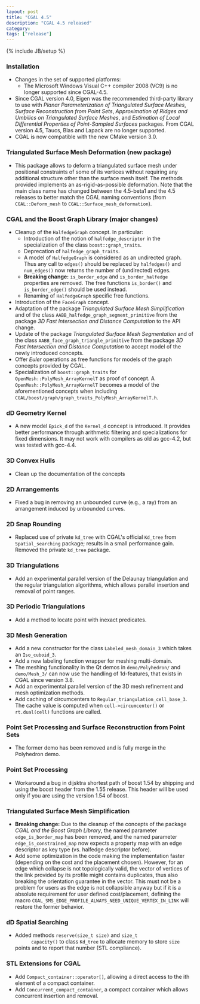 ```yaml
---
layout: post
title: "CGAL 4.5"
description: "CGAL 4.5 released"
category:
tags: ["release"]
---
```

{% include JB/setup %}

<!-- Installation (and general changes) -->
<h3>Installation</h3>
<ul>
  <li>Changes in the set of supported platforms:
    <ul>
      <li>The Microsoft Windows Visual C++ compiler 2008 (VC9) is no
        longer supported since CGAL-4.5.</li>
    </ul>
  </li>
  <li>Since CGAL version 4.0, Eigen was the recommended third-party
    library to use with <i>Planar Parameterization of Triangulated
      Surface Meshes</i>, <i>Surface Reconstruction from Point
      Sets</i>, <i>Approximation of Ridges and Umbilics on Triangulated
      Surface Meshes</i>, and <i>Estimation of Local Differential
      Properties of Point-Sampled Surfaces</i> packages. From CGAL
    version 4.5, Taucs, Blas and Lapack are no longer supported.
  </li>
  <li>CGAL is now compatible with the new CMake version 3.0.</li>
</ul>

<!-- New packages -->
<h3>Triangulated Surface Mesh Deformation (new package)</h3>
<ul>
  <li> This package allows to deform a triangulated surface mesh
    under positional constraints of some of its vertices without
    requiring any additional structure other than the surface mesh itself.
    The methods provided implements an as-rigid-as-possible deformation.
    Note that the main class name has changed between the 4.5-beta1 and the 4.5
    releases to better match the CGAL naming conventions
    (from <code>CGAL::Deform_mesh</code> to <code>CGAL::Surface_mesh_deformation</code>).
  </li>
</ul>

<!-- Major and breaking changes -->
<h3>CGAL and the Boost Graph Library (major changes)</h3>
<ul>
  <li>Cleanup of the <code>HalfedgeGraph</code> concept. In particular:
    <ul>
      <li>Introduction of the notion of <code>halfedge_descriptor</code> in
        the specialization of the
        class <code>boost::graph_traits</code>.</li>
      <li>Deprecation of <code>halfedge_graph_traits</code>.</li>
      <li>A model of <code>HalfedgeGraph</code> is considered as an
        undirected graph. Thus any call to <code>edges()</code> should be
        replaced by <code>halfedges()</code> and <code>num_edges()</code>
        now returns the number of (undirected) edges.</li>
      <li><b>Breaking change:</b> <code>is_border_edge</code>
        and <code>is_border_halfedge</code> properties are removed.  The
        free functions <code>is_border()</code>
        and <code>is_border_edge()</code> should be used instead.</li>
      <li>Renaming of <code>HalfedgeGraph</code> specific free
        functions.</li>
    </ul>
  </li>
  <li>Introduction of the <code>FaceGraph</code> concept.</li>
  <li>Adaptation of the package <em>Triangulated Surface Mesh
      Simplification</em> and of the
    class <code>AABB_halfedge_graph_segment_primitive</code> from the
    package <em>3D Fast Intersection and Distance Computation</em> to
    the API change.</li>
  <li>Update of the package <em>Triangulated Surface Mesh
      Segmentation</em> and of the class
    <code>AABB_face_graph_triangle_primitive</code> from the
    package <em>3D Fast Intersection and Distance Computation</em> to
    accept model of the newly introduced concepts.</li>
  <li>Offer <em>Euler</em> operations as free functions for models of the
    graph concepts provided by CGAL.</li>
  <li>Specialization of <code>boost::graph_traits</code>
    for <code>OpenMesh::PolyMesh_ArrayKernelT</code> as proof of
    concept.  A <code>OpenMesh::PolyMesh_ArrayKernelT</code> becomes a
    model of the aforementioned concepts when including
    <code>CGAL/boost/graph/graph_traits_PolyMesh_ArrayKernelT.h</code>.</li>
</ul>

<!-- Geometry Kernels -->
<h3>dD Geometry Kernel</h3>
<ul>
  <li> A new model <code>Epick_d</code> of the <code>Kernel_d</code>
    concept is introduced. It provides better performance through
    arithmetic filtering and specializations for fixed dimensions. It may
    not work with compilers as old as gcc-4.2, but was tested with
    gcc-4.4.</li>
</ul>

<!-- Convex Hull Algorithms -->
<h3>3D Convex Hulls</h3>
<ul>
  <li> Clean up the documentation of the concepts</li>
</ul>

<!-- Arrangements -->
<h3>2D Arrangements</h3>
<ul>
  <li>Fixed a bug in removing an unbounded curve (e.g., a ray) from
    an arrangement induced by unbounded curves.</li>
</ul>

<h3>2D Snap Rounding</h3>
<ul>
  <li> Replaced use of private <code>kd_tree</code> with CGAL's
    official <code>Kd_tree</code> from <code>Spatial_searching</code>
    package; results in a small performance gain. Removed the
    private <code>kd_tree</code> package.
  </li>
</ul>

<!-- Triangulations and Delaunay Triangulations -->
<h3>3D Triangulations</h3>
<ul>
  <li> Add an experimental parallel version of the Delaunay triangulation
    and the regular triangulation algorithms, which allows parallel
    insertion and removal of point ranges.</li>
</ul>

<h3>3D Periodic Triangulations</h3>
<ul>
  <li> Add a method to locate point with inexact predicates.</li>
</ul>

<!-- Mesh Generation -->
<h3>3D Mesh Generation</h3>
<ul>
  <li>Add a new constructor for the
    class <code>Labeled_mesh_domain_3</code> which takes
    an <code>Iso_cuboid_3</code>.</li>
  <li>Add a new labeling function wrapper for meshing multi-domain.</li>
  <li>The meshing functionality in the Qt demos
    in <code>demo/Polyhedron/</code> and <code>demo/Mesh_3/</code> can
    now use the handling of 1d-features, that exists in CGAL since
    version 3.8.</li>
  <li> Add an experimental parallel version of the 3D mesh refinement and
    mesh optimization methods.
  </li>
  <li>Add caching of circumcenters to
    <code>Regular_triangulation_cell_base_3</code>. The cache value is
    computed when <code>cell->circumcenter()</code>
    or <code>rt.dual(cell)</code> functions are called.
  </li>
</ul>

<!-- Geometry Processing -->
<h3>Point Set Processing and Surface Reconstruction from Point Sets</h3>
<ul>
  <li>The former demo has been removed and is fully merge in the
    Polyhedron demo.</li>
</ul>

<h3>Point Set Processing</h3>
<ul>
  <li>Workaround a bug in dijsktra shortest path of boost 1.54 by
    shipping and using the boost header from the 1.55 release. This
    header will be used only if you are using the version 1.54 of
    boost.
  </li>
</ul>

<h3>Triangulated Surface Mesh Simplification</h3>
<ul>
  <li>
    <b>Breaking change:</b> Due to the cleanup of the concepts of the
    package <em>CGAL and the Boost Graph Library</em>, the named
    parameter <code>edge_is_border_map</code> has been removed, and the
    named parameter
    <code>edge_is_constrained_map</code> now expects a property map with
    an edge descriptor as key type (vs. halfedge descriptor before).
  </li>
  <li>Add some optimization in the code making the implementation faster
    (depending on the cost and the placement chosen). However, for an
    edge which collapse is not topologically valid, the vector of
    vertices of the link provided by its profile might contains
    duplicates, thus also breaking the orientation guarantee in the
    vector.  This must not be a problem for users as the edge is not
    collapsible anyway but if it is a absolute requirement for user
    defined cost/placement, defining the
    macro <code>CGAL_SMS_EDGE_PROFILE_ALWAYS_NEED_UNIQUE_VERTEX_IN_LINK</code>
    will restore the former behavior.
  </li>
</ul>

<!-- Spatial Searching and Sorting -->
<h3>dD Spatial Searching</h3>
<ul>
  <li> Added methods <code>reserve(size_t size)</code> and <code>size_t
      capacity()</code> to class <code>Kd_tree</code> to allocate memory
    to store <code>size</code> points and to report that number (STL
    compliance).
  </li>
</ul>

<!-- Support Library -->
<h3>STL Extensions for CGAL</h3>
<ul>
  <li> Add <code>Compact_container::operator[]</code>, allowing a direct
    access to the ith element of a compact container.</li>
  <li> Add <code>Concurrent_compact_container</code>, a compact container
    which allows concurrent insertion and removal.</li>
</ul>
